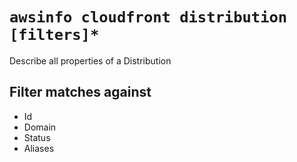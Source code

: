 # `awsinfo cloudfront distribution [filters]*`

Describe all properties of a Distribution

## Filter matches against

* Id
* Domain
* Status
* Aliases